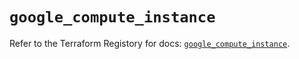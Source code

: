 # `google_compute_instance`

Refer to the Terraform Registory for docs: [`google_compute_instance`](https://registry.terraform.io/providers/hashicorp/google-beta/4.80.0/docs/resources/google_compute_instance).
